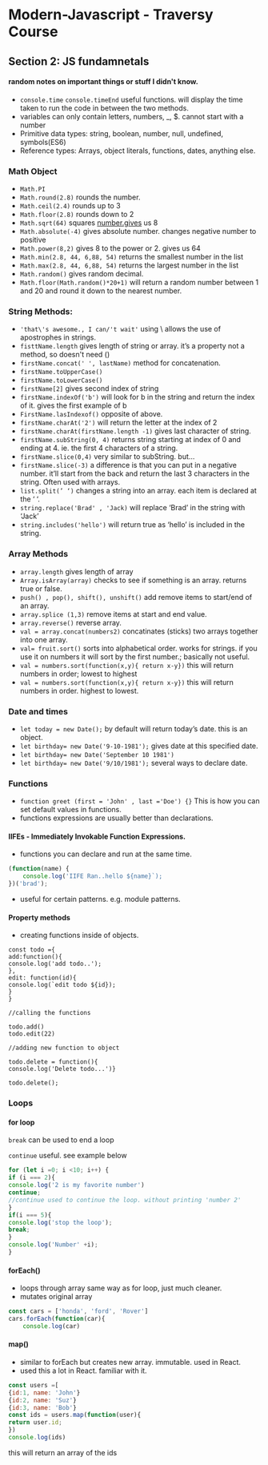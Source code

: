 # Modern-Javascript - Traversy Course

## Section 2: JS fundamnetals
#### random notes on important things or stuff I didn't know.

- `console.time`  `console.timeEnd` useful functions. will display the time taken to run the code in between the two methods.
- variables can only contain letters, numbers, _, $. cannot start with a number
- Primitive data types: string, boolean, number, null, undefined, symbols(ES6)
- Reference types: Arrays, object literals, functions, dates, anything else.

### Math Object

- `Math.PI`
- `Math.round(2.8)` rounds the number.
- `Math.ceil(2.4)` rounds up to 3
- `Math.floor(2.8)` rounds down to 2
- `Math.sqrt(64)` squares [number.gives](http://number.gives) us 8
- `Math.absolute(-4)` gives absolute number. changes negative number to positive
- `Math.power(8,2)` gives 8 to the power or 2. gives us 64
- `Math.min(2.8, 44, 6,88, 54)` returns the smallest number in the list
- `Math.max(2.8, 44, 6,88, 54)` returns the largest number in the list
- `Math.random()` gives random decimal.
- `Math.floor(Math.random()*20+1)`  will return a random number between 1 and 20 and round it down to the nearest number.

### String Methods:

- `'that\'s awesome., I can/'t wait'`  using \ allows the use of apostrophes in strings.
- `fisttName.length` gives length of string or array. it’s a property not a method, so doesn't need ()
- `firstName.concat(' ', lastName)` method for concatenation.
- `firstName.toUpperCase()`
- `firstName.toLowerCase()`
- `firstName[2]` gives second index of string
- `firstName.indexOf('b')` will look for b in the string and return the index of it. gives the first example of b
- `FirstName.lasIndexof()` opposite of above.
- `firstName.charAt('2')` will return the letter at the index of 2
- `firstName.charAt(firstName.length -1)` gives last character of string.
- `firstName.subString(0, 4)` returns string starting at index of 0 and ending at 4. ie. the first 4 characters of a string.
- `firstName.slice(0,4)` very similar to subString.  but…
- `firstName.slice(-3)` a difference is that you can put in a negative number. it’ll start from the back and return the last 3 characters in the string.  Often used with arrays.
- `list.split(’ ‘)` changes a string into an array. each item is declared at the ‘ ‘.
- `string.replace('Brad' , 'Jack)` will replace ‘Brad’ in the string with ‘Jack’
- `string.includes('hello')` will return true as ‘hello’ is included in the string.

### Array Methods

- `array.length` gives length of array
- `Array.isArray(array)` checks to see if something is an array. returns true or false.
- `push() , pop(), shift(), unshift()` add remove items to start/end of an array.
- `array.splice (1,3)` remove items at start and end value.
- `array.reverse()` reverse array.
- `val = array.concat(numbers2)` concatinates (sticks) two arrays together into one array.
- `val= fruit.sort()` sorts into alphabetical order. works for strings. if you use it on numbers it will sort by the first number.; basically not useful.
- `val = numbers.sort(function(x,y){ return x-y})` this will return numbers in order; lowest to highest
- `val = numbers.sort(function(x,y){ return x-y})` this will return numbers in order. highest to lowest.

### Date and times

- `let today = new Date();` by default will return today’s date. this is an object.
- `let birthday= new Date('9-10-1981');` gives date at this specified date.
- `let birthday= new Date('September 10 1981')`
- `let birthday= new Date('9/10/1981');` several ways to declare date.

### Functions

- `function greet (first = 'John' , last ='Doe') {}` This is how you can set default values in functions.
- functions expressions are usually better than declarations.

#### IIFEs - Immediately Invokable Function Expressions.

- functions you can declare and run at the same time.

```jsx
(function(name) {
	console.log('IIFE Ran..hello ${name}`);
})('brad');
```

- useful for certain patterns. e.g. module patterns.

#### Property methods

- creating functions inside of objects.
```
const todo ={
add:function(){
console.log('add todo..');
},
edit: function(id){
console.log(`edit todo ${id});
}
}

//calling the functions

todo.add()
todo.edit(22)

//adding new function to object

todo.delete = function(){
console.log('Delete todo...')}

todo.delete();
```
### Loops

#### for loop

 `break` can be used to end a loop 

`continue` useful. see example below

```jsx
for (let i =0; i <10; i++) {
if (i === 2){
console.log('2 is my favorite number')
continue;
//continue used to continue the loop. without printing 'number 2'
}
if(i === 5){
console.log('stop the loop');
break;
}
console.log('Number' +i);
}

```

#### forEach()

- loops through array same way as for loop, just much cleaner.
- mutates original array

```jsx
const cars = ['honda', 'ford', 'Rover']
cars.forEach(function(car){
	console.log(car)
```

#### map()

- similar to forEach but creates new array. immutable. used in React.
- used this a lot in React. familiar with it.

```jsx
const users =[
{id:1, name: 'John'}
{id:2, name: 'Suz'}
{id:3, name: 'Bob'}
const ids = users.map(function(user){
return user.id;
})
console.log(ids)
```

this will return an array of the ids
